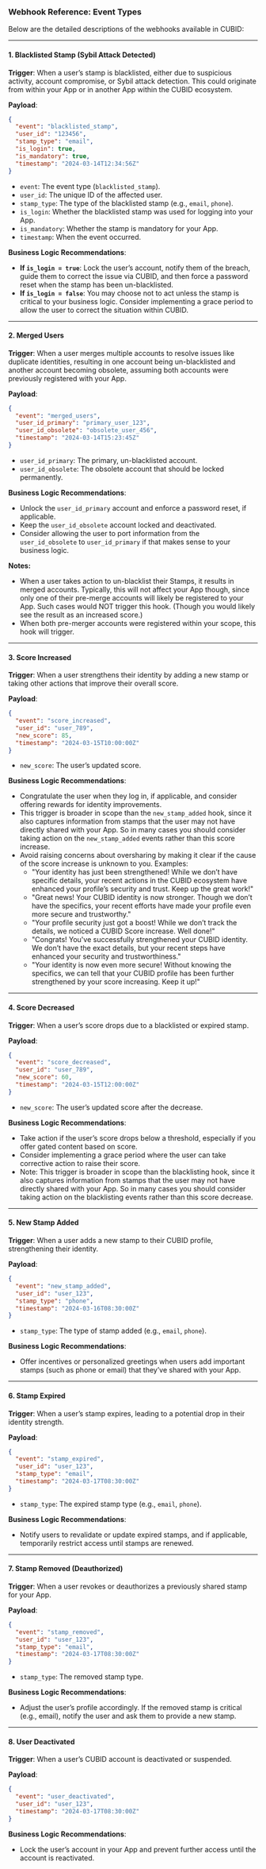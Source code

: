 ### **Webhook Reference: Event Types**

Below are the detailed descriptions of the webhooks available in CUBID:

---

#### 1. **Blacklisted Stamp (Sybil Attack Detected)**

**Trigger**: When a user’s stamp is blacklisted, either due to suspicious activity, account compromise, or Sybil attack detection. This could originate from within your App or in another App within the CUBID ecosystem.

**Payload**:
```json
{
  "event": "blacklisted_stamp",
  "user_id": "123456",
  "stamp_type": "email",
  "is_login": true,
  "is_mandatory": true,
  "timestamp": "2024-03-14T12:34:56Z"
}
```

- `event`: The event type (`blacklisted_stamp`).
- `user_id`: The unique ID of the affected user.
- `stamp_type`: The type of the blacklisted stamp (e.g., `email`, `phone`).
- `is_login`: Whether the blacklisted stamp was used for logging into your App.
- `is_mandatory`: Whether the stamp is mandatory for your App.
- `timestamp`: When the event occurred.

**Business Logic Recommendations**:
- **If `is_login = true`**: Lock the user’s account, notify them of the breach, guide them to correct the issue via CUBID, and then force a password reset when the stamp has been un-blacklisted.
- **If `is_login = false`**: You may choose not to act unless the stamp is critical to your business logic. Consider implementing a grace period to allow the user to correct the situation within CUBID.

---

#### 2. **Merged Users**

**Trigger**: When a user merges multiple accounts to resolve issues like duplicate identities, resulting in one account being un-blacklisted and another account becoming obsolete, assuming both accounts were previously registered with your App.

**Payload**:
```json
{
  "event": "merged_users",
  "user_id_primary": "primary_user_123",
  "user_id_obsolete": "obsolete_user_456",
  "timestamp": "2024-03-14T15:23:45Z"
}
```

- `user_id_primary`: The primary, un-blacklisted account.
- `user_id_obsolete`: The obsolete account that should be locked permanently.

**Business Logic Recommendations**:
- Unlock the `user_id_primary` account and enforce a password reset, if applicable.
- Keep the `user_id_obsolete` account locked and deactivated.
- Consider allowing the user to port information from the `user_id_obsolete` to `user_id_primary` if that makes sense to your business logic.

**Notes:**
- When a user takes action to un-blacklist their Stamps, it results in merged accounts. Typically, this will not affect your App though, since only one of their pre-merge accounts will likely be registered to your App. Such cases would NOT trigger this hook. (Though you would likely see the result as an increased score.)
- When both pre-merger accounts were registered within your scope, this hook will trigger. 

---

#### 3. **Score Increased**

**Trigger**: When a user strengthens their identity by adding a new stamp or taking other actions that improve their overall score.

**Payload**:
```json
{
  "event": "score_increased",
  "user_id": "user_789",
  "new_score": 85,
  "timestamp": "2024-03-15T10:00:00Z"
}
```

- `new_score`: The user’s updated score.

**Business Logic Recommendations**:
- Congratulate the user when they log in, if applicable, and consider offering rewards for identity improvements.
- This trigger is broader in scope than the `new_stamp_added` hook, since it also captures information from stamps that the user may not have directly shared with your App. So in many cases you should consider taking action on the `new_stamp_added` events rather than this score increase. 
- Avoid raising concerns about oversharing by making it clear if the cause of the score increase is unknown to you. Examples:
  - "Your identity has just been strengthened! While we don’t have specific details, your recent actions in the CUBID ecosystem have enhanced your profile’s security and trust. Keep up the great work!"
  - "Great news! Your CUBID identity is now stronger. Though we don’t have the specifics, your recent efforts have made your profile even more secure and trustworthy."
  - "Your profile security just got a boost! While we don’t track the details, we noticed a CUBID Score increase. Well done!"
  - "Congrats! You've successfully strengthened your CUBID identity. We don’t have the exact details, but your recent steps have enhanced your security and trustworthiness."
  - "Your identity is now even more secure! Without knowing the specifics, we can tell that your CUBID profile has been further strengthened by your score increasing. Keep it up!"

---

#### 4. **Score Decreased**

**Trigger**: When a user’s score drops due to a blacklisted or expired stamp. 

**Payload**:
```json
{
  "event": "score_decreased",
  "user_id": "user_789",
  "new_score": 60,
  "timestamp": "2024-03-15T12:00:00Z"
}
```

- `new_score`: The user’s updated score after the decrease.

**Business Logic Recommendations**:
- Take action if the user’s score drops below a threshold, especially if you offer gated content based on score.
- Consider implementing a grace period where the user can take corrective action to raise their score.
- Note: This trigger is broader in scope than the blacklisting hook, since it also captures information from stamps that the user may not have directly shared with your App. So in many cases you should consider taking action on the blacklisting events rather than this score decrease. 

---

#### 5. **New Stamp Added**

**Trigger**: When a user adds a new stamp to their CUBID profile, strengthening their identity.

**Payload**:
```json
{
  "event": "new_stamp_added",
  "user_id": "user_123",
  "stamp_type": "phone",
  "timestamp": "2024-03-16T08:30:00Z"
}
```

- `stamp_type`: The type of stamp added (e.g., `email`, `phone`).

**Business Logic Recommendations**:
- Offer incentives or personalized greetings when users add important stamps (such as phone or email) that they’ve shared with your App.

---

#### 6. **Stamp Expired**

**Trigger**: When a user’s stamp expires, leading to a potential drop in their identity strength.

**Payload**:
```json
{
  "event": "stamp_expired",
  "user_id": "user_123",
  "stamp_type": "email",
  "timestamp": "2024-03-17T08:30:00Z"
}
```

- `stamp_type`: The expired stamp type (e.g., `email`, `phone`).

**Business Logic Recommendations**:
- Notify users to revalidate or update expired stamps, and if applicable, temporarily restrict access until stamps are renewed.

---

#### 7. **Stamp Removed (Deauthorized)**

**Trigger**: When a user revokes or deauthorizes a previously shared stamp for your App.

**Payload**:
```json
{
  "event": "stamp_removed",
  "user_id": "user_123",
  "stamp_type": "email",
  "timestamp": "2024-03-17T08:30:00Z"
}
```

- `stamp_type`: The removed stamp type.

**Business Logic Recommendations**:
- Adjust the user’s profile accordingly. If the removed stamp is critical (e.g., email), notify the user and ask them to provide a new stamp.

---

#### 8. **User Deactivated**

**Trigger**: When a user’s CUBID account is deactivated or suspended.

**Payload**:
```json
{
  "event": "user_deactivated",
  "user_id": "user_123",
  "timestamp": "2024-03-17T08:30:00Z"
}
```

**Business Logic Recommendations**:
- Lock the user’s account in your App and prevent further access until the account is reactivated.
